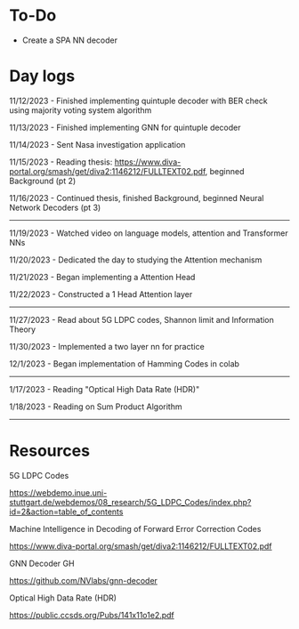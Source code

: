 # To-Do
- Create a SPA NN decoder

# Day logs

11/12/2023 - Finished implementing quintuple decoder with BER check using majority voting system algorithm

11/13/2023 - Finished implementing GNN for quintuple decoder

11/14/2023 - Sent Nasa investigation application

11/15/2023 - Reading thesis: https://www.diva-portal.org/smash/get/diva2:1146212/FULLTEXT02.pdf, beginned Background (pt 2)

11/16/2023 - Continued thesis, finished Background, beginned Neural Network Decoders (pt 3)

---

11/19/2023 - Watched video on language models, attention and Transformer NNs

11/20/2023 - Dedicated the day to studying the Attention mechanism

11/21/2023 - Began implementing a Attention Head

11/22/2023 - Constructed a 1 Head Attention layer 

---

11/27/2023 - Read about 5G LDPC codes, Shannon limit and Information Theory

11/30/2023 - Implemented a two layer nn for practice

12/1/2023 - Began implementation of Hamming Codes in colab

---

1/17/2023 - Reading "Optical High Data Rate (HDR)"

1/18/2023 - Reading on Sum Product Algorithm

---
# Resources

5G LDPC Codes

https://webdemo.inue.uni-stuttgart.de/webdemos/08_research/5G_LDPC_Codes/index.php?id=2&action=table_of_contents

Machine Intelligence in Decoding
of Forward Error Correction Codes

https://www.diva-portal.org/smash/get/diva2:1146212/FULLTEXT02.pdf

GNN Decoder GH

https://github.com/NVlabs/gnn-decoder

Optical High Data Rate (HDR)

https://public.ccsds.org/Pubs/141x11o1e2.pdf
